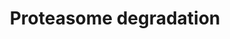 ---
annotations:
- id: PW:0000144
  parent: regulatory pathway
  type: Pathway Ontology
  value: ubiquitin/proteasome degradation pathway
authors:
- Nsalomonis
- MaintBot
- Ddigles
- Mkutmon
- Eweitz
description: ''
last-edited: 2021-05-16
organisms:
- Mus musculus
redirect_from:
- /index.php/Pathway:WP519
- /instance/WP519
- /instance/WP519_rr117058
revision: r117058
schema-jsonld:
- '@context': https://schema.org/
  '@id': https://wikipathways.github.io/pathways/WP519.html
  '@type': Dataset
  creator:
    '@type': Organization
    name: WikiPathways
  description: ''
  keywords:
  - ATP
  - Gm21972
  - H2-Q10
  - H2afx
  - H2afz
  - Hist1h2an
  - Ifng
  - Nedd4
  - Psma2
  - Psma3
  - Psma4
  - Psma5
  - Psma6
  - Psma7
  - Psmb1
  - Psmb10
  - Psmb2
  - Psmb4
  - Psmb5
  - Psmb6
  - Psmb7
  - Psmb8
  - Psmb9
  - Psmc1
  - Psmc2
  - Psmc3
  - Psmc4
  - Psmc5
  - Psmc6
  - Psmd11
  - Psmd12
  - Psmd13
  - Psmd2
  - Psmd3
  - Psmd4
  - Psmd5
  - Psmd6
  - Psmd7
  - Psmd8
  - Psmd9
  - Psme1
  - Psme2
  - Psme3
  - Rpn1
  - Rpn2
  - Uba1
  - Uba7
  - Ubb
  - Ube2b
  - Ube2d1
  - Ube2d2a
  - Ube2d3
  - Uchl1
  - Uchl4
  license: CC0
  name: Proteasome degradation
seo: CreativeWork
title: Proteasome degradation
wpid: WP519
---